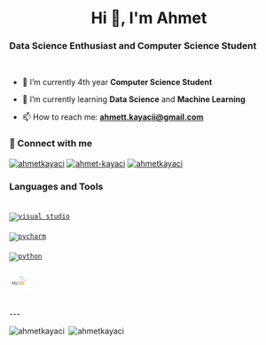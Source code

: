 <h1 align ="center"> Hi 👋, I'm Ahmet </h1>

<h3> Data Science Enthusiast and Computer Science Student </h3>
<br />

- 🔭 I’m currently 4th year **Computer Science Student**

- 🌱 I’m currently learning **Data Science** and **Machine Learning**

- 📫 How to reach me: **ahmett.kayacii@gmail.com** 


<h3 <p> 🤝 Connect with me</h3>
<p align="left">
<a href="https://linkedin.com/in/ahmetkayaci" target="blank"><img align="center" src="https://cdn.jsdelivr.net/npm/simple-icons@3.0.1/icons/linkedin.svg" alt="ahmetkayaci" height="30" width="40" /></a>
<a href="https://ahmetkayaci.medium.com/" target="blank"><img align="center" src="https://cdn.jsdelivr.net/npm/simple-icons@3.0.1/icons/medium.svg" alt="ahmet-kayaci" height="30" width="40" /></a>
<a href="https://kaggle.com/ahmetkayaci" target="blank"><img align="center" src="https://cdn.jsdelivr.net/npm/simple-icons@3.0.1/icons/kaggle.svg" alt="ahmetkayaci" height="30" width="40" /></a></p>

<h3 align="left"> Languages and Tools </h3>

[<code>
<img alt="visual studio" width="40px" src="https://img.icons8.com/fluent/240/000000/visual-studio-2019" />
</code>](https://code.visualstudio.com/)
[<code>
<img alt="pycharm" width="40px" src="https://img.icons8.com/color/240/000000/pycharm.png" />
</code>](https://www.jetbrains.com/pycharm/)
[<code>
<img alt="python" width="40px" src="https://img.icons8.com/color/240/000000/python.png">
</code>](https://www.python.org/)
[<code>
<img alt="MySQL" width="35px" src="https://raw.githubusercontent.com/github/explore/80688e429a7d4ef2fca1e82350fe8e3517d3494d/topics/mysql/mysql.png">
</code>](https://dev.mysql.com/)

<br />
---

<p>&nbsp<img align="left" src="https://github-readme-stats.vercel.app/api/top-langs?username=ahmetkayaci&show_icons=true&theme=dark&locale=en&layout=compact" alt="ahmetkayaci" /> <img src="https://github-readme-stats.vercel.app/api?username=ahmetkayaci&show_icons=true&count_private=true&theme=algolia" alt="ahmetkayaci" /></p>

